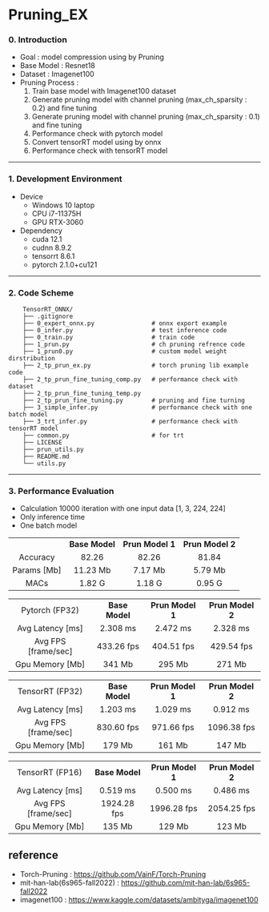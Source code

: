 # Pruning_EX

### 0. Introduction
- Goal : model compression using by Pruning
- Base Model : Resnet18
- Dataset : Imagenet100
- Pruning Process :
    1. Train base model with Imagenet100 dataset
    2. Generate pruning model with channel pruning (max_ch_sparsity : 0.2) and fine tuning
    2. Generate pruning model with channel pruning (max_ch_sparsity : 0.1) and fine tuning
    4. Performance check with pytorch model
  5. Convert tensorRT model using by onnx
    6. Performance check with tensorRT model
---

### 1. Development Environment
- Device
  - Windows 10 laptop
  - CPU i7-11375H
  - GPU RTX-3060
- Dependency
  - cuda 12.1
  - cudnn 8.9.2
  - tensorrt 8.6.1
  - pytorch 2.1.0+cu121

---

### 2. Code Scheme
```
    TensorRT_ONNX/
    ├── .gitignore
    ├── 0_expert_onnx.py                # onnx export example
    ├── 0_infer.py                      # test inference code
    ├── 0_train.py                      # train code
    ├── 1_prun.py                       # ch pruning refrence code
    ├── 1_prun0.py                      # custom model weight dirstribution
    ├── 2_tp_prun_ex.py                 # torch pruning lib example code
    ├── 2_tp_prun_fine_tuning_comp.py   # performance check with dataset
    ├── 2_tp_prun_fine_tuning_temp.py
    ├── 2_tp_prun_fine_tuning.py        # pruning and fine turning
    ├── 3_simple_infer.py               # performance check with one batch model
    ├── 3_trt_infer.py                  # performance check with tensorRT model
    ├── common.py                       # for trt
    ├── LICENSE
    ├── prun_utils.py
    ├── README.md
    └── utils.py
```

---

### 3. Performance Evaluation
- Calculation 10000 iteration with one input data [1, 3, 224, 224]
- Only inference time
- One batch model

<table border="0"  width="100%">
  <tbody align="center">
    <tr>
        <td></td>
        <td><strong>Base Model</strong></td>
        <td><strong>Prun Model 1</strong></td>
        <td><strong>Prun Model 2</strong></td>
    </tr>
    <tr>
        <td>Accuracy</td>
        <td>82.26</td>
        <td>82.26</td>
        <td>81.84</td>
    </tr>
    <tr>
        <td>Params [Mb]</td>
        <td>11.23 Mb</td>
        <td>7.17 Mb</td>
        <td>5.79 Mb</td>
    </tr>
    <tr>
        <td>MACs</td>
        <td>1.82 G</td>
        <td>1.18 G</td>
        <td>0.95 G</td>
    </tr>
  </tbody>
</table>

<table border="0"  width="100%">
  <tbody align="center">
    <tr>
      <td>Pytorch (FP32) </td>
      <td><strong>Base Model</strong></td>
            <td><strong>Prun Model 1</strong></td>
            <td><strong>Prun Model 2</strong></td>
        </tr>
        <tr>
      <td>Avg Latency [ms]</td>
      <td>2.308 ms</td>
      <td>2.472 ms</td>
      <td>2.328 ms</td>
    </tr>
    <tr>
      <td>Avg FPS [frame/sec]</td>
      <td>433.26 fps</td>
      <td>404.51 fps</td>
      <td>429.54 fps</td>
    </tr>
    <tr>
      <td>Gpu Memory [Mb]</td>
      <td>341 Mb</td>
      <td>295 Mb</td>
      <td>271 Mb</td>
    </tr>
  </tbody>
</table>

<table border="0"  width="100%">
  <tbody align="center">
    <tr>
      <td>TensorRT (FP32)</td>
      <td><strong>Base Model</strong></td>
            <td><strong>Prun Model 1</strong></td>
            <td><strong>Prun Model 2</strong></td>
    </tr>
        <tr>
      <td>Avg Latency [ms]</td>
      <td>1.203 ms</td>
      <td>1.029 ms</td>
      <td>0.912 ms</td>
    </tr>
    <tr>
      <td>Avg FPS [frame/sec]</td>
      <td>830.60 fps</td>
      <td>971.66 fps</td>
      <td>1096.38 fps</td>
    </tr>
    <tr>
      <td>Gpu Memory [Mb]</td>
      <td>179 Mb</td>
      <td>161 Mb</td>
      <td>147 Mb</td>
    </tr>
  </tbody>
</table>

<table border="0"  width="100%">
  <tbody align="center">
    <tr>
      <td>TensorRT (FP16)</td>
      <td><strong>Base Model</strong></td>
            <td><strong>Prun Model 1</strong></td>
            <td><strong>Prun Model 2</strong></td>
    </tr>
        <tr>
      <td>Avg Latency [ms]</td>
      <td>0.519 ms</td>
      <td>0.500 ms</td>
      <td>0.486 ms</td>
    </tr>
    <tr>
      <td>Avg FPS [frame/sec]</td>
      <td>1924.28 fps</td>
      <td>1996.28 fps</td>
      <td>2054.25 fps</td>
    </tr>
    <tr>
      <td>Gpu Memory [Mb]</td>
      <td>135 Mb</td>
      <td>129 Mb</td>
      <td>123 Mb</td>
    </tr>
  </tbody>
</table>

## reference
* Torch-Pruning : <https://github.com/VainF/Torch-Pruning>
* mit-han-lab(6s965-fall2022) : <https://github.com/mit-han-lab/6s965-fall2022>
* imagenet100 : <https://www.kaggle.com/datasets/ambityga/imagenet100>
